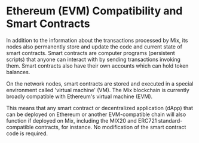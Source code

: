 # Ethereum (EVM) Compatibility and Smart Contracts

In addition to the information about the transactions processed by Mix, its nodes also permanently store and update the code and current state of smart contracts. Smart contracts are computer programs (persistent scripts) that anyone can interact with by sending transactions invoking them. Smart contracts also have their own accounts which can hold token balances.  

On the network nodes, smart contracts are stored and executed in a special environment called 'virtual machine' (VM). The Mix blockchain is currently broadly compatible with Ethereum's virtual machine (EVM). 

This means that any smart contract or decentralized application (dApp) that can be deployed on Ethereum or another EVM-compatible chain will also function if deployed on Mix, including the MIX20 and ERC721 standard-compatible contracts, for instance. No modification of the smart contract code is required. 
